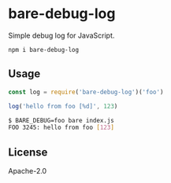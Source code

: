 # bare-debug-log

Simple debug log for JavaScript.

```
npm i bare-debug-log
```

## Usage

```js
const log = require('bare-debug-log')('foo')

log('hello from foo [%d]', 123)
```

```sh
$ BARE_DEBUG=foo bare index.js
FOO 3245: hello from foo [123]
```

## License

Apache-2.0

